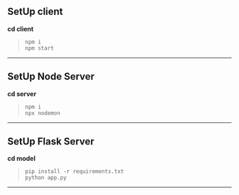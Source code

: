 ## SetUp client 
**cd client**
>```npm i```<br>
> ```npm start```

---

## SetUp Node Server
**cd server**
>```npm i```<br>
>```npx nodemon```

---

## SetUp Flask Server
**cd model**
> ```pip install -r requirements.txt```<br>
> ```python app.py```
---